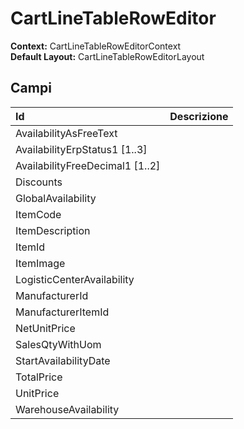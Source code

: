 # CartLineTableRowEditor

**Context:** CartLineTableRowEditorContext  
**Default Layout:** CartLineTableRowEditorLayout

## Campi

| Id | Descrizione |
| :--- | :--- |
| AvailabilityAsFreeText |  |
| AvailabilityErpStatus1 \[1..3\] |  |
| AvailabilityFreeDecimal1 \[1..2\] |  |
| Discounts |  |
| GlobalAvailability |  |
| ItemCode |  |
| ItemDescription |  |
| ItemId |  |
| ItemImage |  |
| LogisticCenterAvailability |  |
| ManufacturerId |  |
| ManufacturerItemId |  |
| NetUnitPrice |  |
| SalesQtyWithUom |  |
| StartAvailabilityDate |  |
| TotalPrice |  |
| UnitPrice |  |
| WarehouseAvailability |  |

